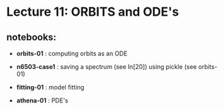 Lecture 11: ORBITS and ODE's
===========================


## notebooks:


* **orbits-01** : computing orbits as an ODE

* **n6503-case1** : saving a spectrum (see In[20]) using pickle (see orbits-01)

* **fitting-01** : model fitting

* **athena-01** : PDE's
